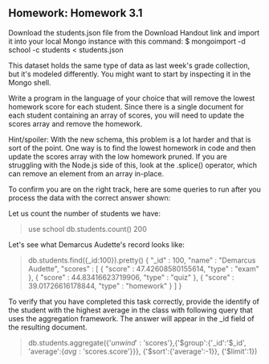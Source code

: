 ## Homework: Homework 3.1

Download the students.json file from the Download Handout link and import it into your local Mongo instance with this
command:
$ mongoimport -d school -c students < students.json

This dataset holds the same type of data as last week's grade collection, but it's modeled differently. You might want
to start by inspecting it in the Mongo shell.

Write a program in the language of your choice that will remove the lowest homework score for each student. Since there
is a single document for each student containing an array of scores, you will need to update the scores array and
remove the homework.

Hint/spoiler: With the new schema, this problem is a lot harder and that is sort of the point. One way is to find the
lowest homework in code and then update the scores array with the low homework pruned. If you are struggling with the
Node.js side of this, look at the .splice() operator, which can remove an element from an array in-place.

To confirm you are on the right track, here are some queries to run after you process the data with the correct answer
shown:

Let us count the number of students we have:

> use school
> db.students.count() 
200

Let's see what Demarcus Audette's record looks like:
> db.students.find({_id:100}).pretty()
{
	"_id" : 100,
	"name" : "Demarcus Audette",
	"scores" : [
		{
			"score" : 47.42608580155614,
			"type" : "exam"
		},
		{
			"score" : 44.83416623719906,
			"type" : "quiz"
		},
		{
			"score" : 39.01726616178844,
			"type" : "homework"
		}
	]
}

To verify that you have completed this task correctly, provide the identify of the student with the highest average in
the class with following query that uses the aggregation framework. The answer will appear in the _id field of the
resulting document.

> db.students.aggregate({'$unwind':'$scores'},{'$group':{'_id':'$_id', 'average':{$avg:'$scores.score'}}}, {'$sort':{'average':-1}}, {'$limit':1})

